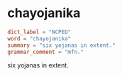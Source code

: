 # chayojanika

``` toml
dict_label = "NCPED"
word = "chayojanika"
summary = "six yojanas in extent."
grammar_comment = "mfn."
```

six yojanas in extent.

